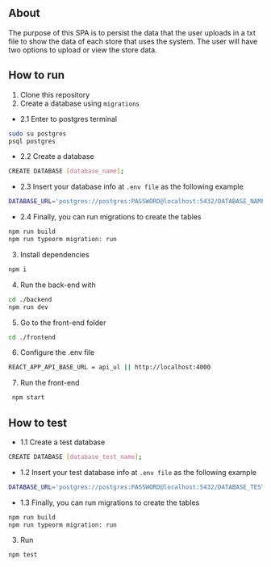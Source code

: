 ## About

The purpose of this SPA is to persist the data that the user uploads in a txt file to show the data of each store that uses the system.
The user will have two options to upload or view the store data.

## How to run
1. Clone this repository
2. Create a database using ``migrations`` 
- 2.1 Enter to postgres terminal
```bash
sudo su postgres
psql postgres
```
- 2.2 Create a database
```bash
CREATE DATABASE [database_name];
```
- 2.3 Insert your database info at ``.env file`` as the following example
```bash
DATABASE_URL='postgres://postgres:PASSWORD@localhost:5432/DATABASE_NAME'
```
- 2.4 Finally, you can run migrations to create the tables
```bash
npm run build
npm run typeorm migration: run
```

3. Install dependencies
```bash
npm i
```
4. Run the back-end with
```bash
cd ./backend
npm run dev
```
5. Go to the front-end folder
```bash
cd ./frontend
```
6. Configure the .env file
``` bash 
REACT_APP_API_BASE_URL = api_ul || http://localhost:4000
```
7. Run the front-end
``` bash
 npm start
```
## How to test

- 1.1 Create a test database
```bash
CREATE DATABASE [database_test_name];
```
- 1.2 Insert your test database info at ``.env file`` as the following example
```bash
DATABASE_URL='postgres://postgres:PASSWORD@localhost:5432/DATABASE_TEST_NAME'
```
- 1.3 Finally, you can run migrations to create the tables
```bash
npm run build
npm run typeorm migration: run
```

3. Run
```bash
npm test
```
